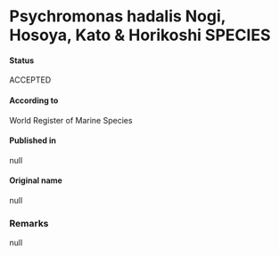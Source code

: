Psychromonas hadalis Nogi, Hosoya, Kato & Horikoshi SPECIES
=======

#### Status
ACCEPTED

#### According to
World Register of Marine Species

#### Published in
null

#### Original name
null

### Remarks
null